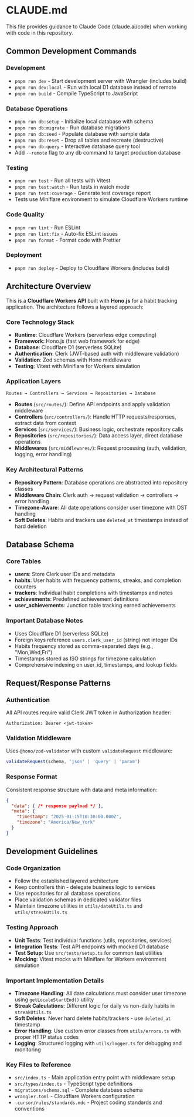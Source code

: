 # CLAUDE.md

This file provides guidance to Claude Code (claude.ai/code) when working with code in this repository.

## Common Development Commands

### Development
- `pnpm run dev` - Start development server with Wrangler (includes build)
- `pnpm run dev:local` - Run with local D1 database instead of remote
- `pnpm run build` - Compile TypeScript to JavaScript

### Database Operations
- `pnpm run db:setup` - Initialize local database with schema
- `pnpm run db:migrate` - Run database migrations
- `pnpm run db:seed` - Populate database with sample data
- `pnpm run db:reset` - Drop all tables and recreate (destructive)
- `pnpm run db:query` - Interactive database query tool
- Add `--remote` flag to any db command to target production database

### Testing
- `pnpm run test` - Run all tests with Vitest
- `pnpm run test:watch` - Run tests in watch mode
- `pnpm run test:coverage` - Generate test coverage report
- Tests use Miniflare environment to simulate Cloudflare Workers runtime

### Code Quality
- `pnpm run lint` - Run ESLint
- `pnpm run lint:fix` - Auto-fix ESLint issues
- `pnpm run format` - Format code with Prettier

### Deployment
- `pnpm run deploy` - Deploy to Cloudflare Workers (includes build)

## Architecture Overview

This is a **Cloudflare Workers API** built with **Hono.js** for a habit tracking application. The architecture follows a layered approach:

### Core Technology Stack
- **Runtime**: Cloudflare Workers (serverless edge computing)
- **Framework**: Hono.js (fast web framework for edge)
- **Database**: Cloudflare D1 (serverless SQLite)
- **Authentication**: Clerk (JWT-based auth with middleware validation)
- **Validation**: Zod schemas with Hono middleware
- **Testing**: Vitest with Miniflare for Workers simulation

### Application Layers
```
Routes → Controllers → Services → Repositories → Database
```

- **Routes** (`src/routes/`): Define API endpoints and apply validation middleware
- **Controllers** (`src/controllers/`): Handle HTTP requests/responses, extract data from context
- **Services** (`src/services/`): Business logic, orchestrate repository calls
- **Repositories** (`src/repositories/`): Data access layer, direct database operations
- **Middlewares** (`src/middlewares/`): Request processing (auth, validation, logging, error handling)

### Key Architectural Patterns
- **Repository Pattern**: Database operations are abstracted into repository classes
- **Middleware Chain**: Clerk auth → request validation → controllers → error handling
- **Timezone-Aware**: All date operations consider user timezone with DST handling
- **Soft Deletes**: Habits and trackers use `deleted_at` timestamps instead of hard deletion

## Database Schema

### Core Tables
- **users**: Store Clerk user IDs and metadata
- **habits**: User habits with frequency patterns, streaks, and completion counters
- **trackers**: Individual habit completions with timestamps and notes
- **achievements**: Predefined achievement definitions
- **user_achievements**: Junction table tracking earned achievements

### Important Database Notes
- Uses Cloudflare D1 (serverless SQLite)
- Foreign keys reference `users.clerk_user_id` (string) not integer IDs
- Habits frequency stored as comma-separated days (e.g., "Mon,Wed,Fri")
- Timestamps stored as ISO strings for timezone calculation
- Comprehensive indexing on user_id, timestamps, and lookup fields

## Request/Response Patterns

### Authentication
All API routes require valid Clerk JWT token in Authorization header:
```
Authorization: Bearer <jwt-token>
```

### Validation Middleware
Uses `@hono/zod-validator` with custom `validateRequest` middleware:
```typescript
validateRequest(schema, 'json' | 'query' | 'param')
```

### Response Format
Consistent response structure with data and meta information:
```json
{
  "data": { /* response payload */ },
  "meta": {
    "timestamp": "2025-01-15T10:30:00.000Z",
    "timezone": "America/New_York"
  }
}
```

## Development Guidelines

### Code Organization
- Follow the established layered architecture
- Keep controllers thin - delegate business logic to services
- Use repositories for all database operations
- Place validation schemas in dedicated validator files
- Maintain timezone utilities in `utils/dateUtils.ts` and `utils/streakUtils.ts`

### Testing Approach
- **Unit Tests**: Test individual functions (utils, repositories, services)
- **Integration Tests**: Test API endpoints with mocked D1 database
- **Test Setup**: Use `src/tests/setup.ts` for common test utilities
- **Mocking**: Vitest mocks with Miniflare for Workers environment simulation

### Important Implementation Details
- **Timezone Handling**: All date calculations must consider user timezone using `getLocaleStartEnd()` utility
- **Streak Calculations**: Different logic for daily vs non-daily habits in `streakUtils.ts`
- **Soft Deletes**: Never hard delete habits/trackers - use `deleted_at` timestamp
- **Error Handling**: Use custom error classes from `utils/errors.ts` with proper HTTP status codes
- **Logging**: Structured logging with `utils/logger.ts` for debugging and monitoring

### Key Files to Reference
- `src/index.ts` - Main application entry point with middleware setup
- `src/types/index.ts` - TypeScript type definitions
- `migrations/schema.sql` - Complete database schema
- `wrangler.toml` - Cloudflare Workers configuration
- `.cursor/rules/standards.mdc` - Project coding standards and conventions